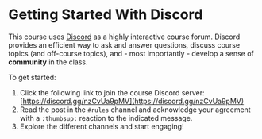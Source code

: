 # Getting Started With Discord

This course uses [Discord](https://discord.com/) as a highly interactive course
forum. Discord provides an efficient way to ask and answer questions, discuss
course topics (and off-course topics), and - most importantly - develop a sense
of **community** in the class.

To get started:

1. Click the following link to join the course Discord server:
   [https://discord.gg/nzCvUa9pMV](https://discord.gg/nzCvUa9pMV)
1. Read the post in the `#rules` channel and acknowledge your agreement with a
   `:thumbsup:` reaction to the indicated message.
1. Explore the different channels and start engaging! 

